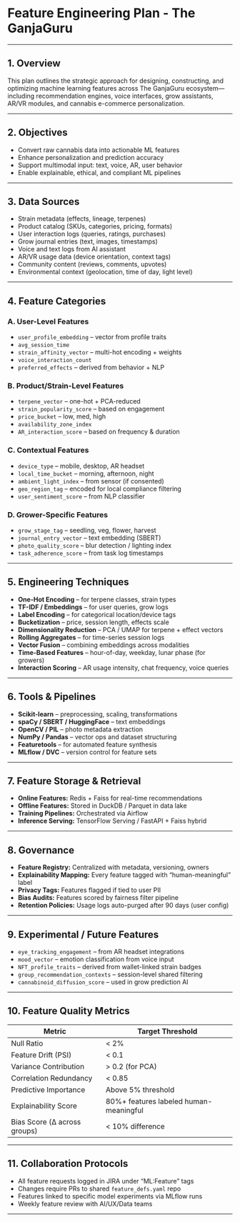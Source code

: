 # Feature Engineering Plan - The GanjaGuru

---

## 1. Overview

This plan outlines the strategic approach for designing, constructing, and optimizing machine learning features across The GanjaGuru ecosystem—including recommendation engines, voice interfaces, grow assistants, AR/VR modules, and cannabis e-commerce personalization.

---

## 2. Objectives

- Convert raw cannabis data into actionable ML features
- Enhance personalization and prediction accuracy
- Support multimodal input: text, voice, AR, user behavior
- Enable explainable, ethical, and compliant ML pipelines

---

## 3. Data Sources

- Strain metadata (effects, lineage, terpenes)
- Product catalog (SKUs, categories, pricing, formats)
- User interaction logs (queries, ratings, purchases)
- Grow journal entries (text, images, timestamps)
- Voice and text logs from AI assistant
- AR/VR usage data (device orientation, context tags)
- Community content (reviews, comments, upvotes)
- Environmental context (geolocation, time of day, light level)

---

## 4. Feature Categories

### A. User-Level Features
- `user_profile_embedding` – vector from profile traits
- `avg_session_time`
- `strain_affinity_vector` – multi-hot encoding + weights
- `voice_interaction_count`
- `preferred_effects` – derived from behavior + NLP

### B. Product/Strain-Level Features
- `terpene_vector` – one-hot + PCA-reduced
- `strain_popularity_score` – based on engagement
- `price_bucket` – low, med, high
- `availability_zone_index`
- `AR_interaction_score` – based on frequency & duration

### C. Contextual Features
- `device_type` – mobile, desktop, AR headset
- `local_time_bucket` – morning, afternoon, night
- `ambient_light_index` – from sensor (if consented)
- `geo_region_tag` – encoded for local compliance filtering
- `user_sentiment_score` – from NLP classifier

### D. Grower-Specific Features
- `grow_stage_tag` – seedling, veg, flower, harvest
- `journal_entry_vector` – text embedding (SBERT)
- `photo_quality_score` – blur detection / lighting index
- `task_adherence_score` – from task log timestamps

---

## 5. Engineering Techniques

- **One-Hot Encoding** – for terpene classes, strain types
- **TF-IDF / Embeddings** – for user queries, grow logs
- **Label Encoding** – for categorical location/device tags
- **Bucketization** – price, session length, effects scale
- **Dimensionality Reduction** – PCA / UMAP for terpene + effect vectors
- **Rolling Aggregates** – for time-series session logs
- **Vector Fusion** – combining embeddings across modalities
- **Time-Based Features** – hour-of-day, weekday, lunar phase (for growers)
- **Interaction Scoring** – AR usage intensity, chat frequency, voice queries

---

## 6. Tools & Pipelines

- **Scikit-learn** – preprocessing, scaling, transformations
- **spaCy / SBERT / HuggingFace** – text embeddings
- **OpenCV / PIL** – photo metadata extraction
- **NumPy / Pandas** – vector ops and dataset structuring
- **Featuretools** – for automated feature synthesis
- **MLflow / DVC** – version control for feature sets

---

## 7. Feature Storage & Retrieval

- **Online Features:** Redis + Faiss for real-time recommendations  
- **Offline Features:** Stored in DuckDB / Parquet in data lake  
- **Training Pipelines:** Orchestrated via Airflow  
- **Inference Serving:** TensorFlow Serving / FastAPI + Faiss hybrid

---

## 8. Governance

- **Feature Registry:** Centralized with metadata, versioning, owners
- **Explainability Mapping:** Every feature tagged with “human-meaningful” label
- **Privacy Tags:** Features flagged if tied to user PII
- **Bias Audits:** Features scored by fairness filter pipeline
- **Retention Policies:** Usage logs auto-purged after 90 days (user config)

---

## 9. Experimental / Future Features

- `eye_tracking_engagement` – from AR headset integrations
- `mood_vector` – emotion classification from voice input
- `NFT_profile_traits` – derived from wallet-linked strain badges
- `group_recommendation_contexts` – session-level shared filtering
- `cannabinoid_diffusion_score` – used in grow prediction AI

---

## 10. Feature Quality Metrics

| Metric                    | Target Threshold   |
|---------------------------|--------------------|
| Null Ratio                | < 2%               |
| Feature Drift (PSI)       | < 0.1              |
| Variance Contribution     | > 0.2 (for PCA)    |
| Correlation Redundancy    | < 0.85             |
| Predictive Importance     | Above 5% threshold |
| Explainability Score      | 80%+ features labeled human-meaningful |
| Bias Score (Δ across groups) | < 10% difference   |

---

## 11. Collaboration Protocols

- All feature requests logged in JIRA under “ML:Feature” tags  
- Changes require PRs to shared `feature_defs.yaml` repo  
- Features linked to specific model experiments via MLflow runs  
- Weekly feature review with AI/UX/Data teams

---